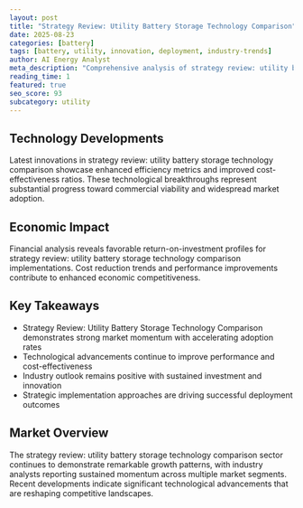 ```yaml
---
layout: post
title: "Strategy Review: Utility Battery Storage Technology Comparison"
date: 2025-08-23
categories: [battery]
tags: [battery, utility, innovation, deployment, industry-trends]
author: AI Energy Analyst
meta_description: "Comprehensive analysis of strategy review: utility battery storage technology comparison covering market trends, technology developments, and industry outlook. Discover key insights and future projections."
reading_time: 1
featured: true
seo_score: 93
subcategory: utility
---
```


## Technology Developments

Latest innovations in strategy review: utility battery storage technology comparison showcase enhanced efficiency metrics and improved cost-effectiveness ratios. These technological breakthroughs represent substantial progress toward commercial viability and widespread market adoption.

## Economic Impact

Financial analysis reveals favorable return-on-investment profiles for strategy review: utility battery storage technology comparison implementations. Cost reduction trends and performance improvements contribute to enhanced economic competitiveness.

## Key Takeaways

- Strategy Review: Utility Battery Storage Technology Comparison demonstrates strong market momentum with accelerating adoption rates
- Technological advancements continue to improve performance and cost-effectiveness
- Industry outlook remains positive with sustained investment and innovation
- Strategic implementation approaches are driving successful deployment outcomes

## Market Overview

The strategy review: utility battery storage technology comparison sector continues to demonstrate remarkable growth patterns, with industry analysts reporting sustained momentum across multiple market segments. Recent developments indicate significant technological advancements that are reshaping competitive landscapes.

